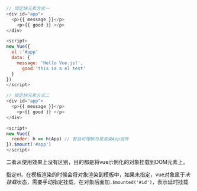 ```js
// 绑定块元素方式一
<div id="app">
  <p>{{ message }}</p>
    <p>{{ good }} </p>
</div>

<script>
new Vue({
  el :'#app'
  data: {
    message: 'Hello Vue.js!',
      good:'this ia a el test'
  }
})
</script>

// 绑定块元素方式二
<div id="app">
  <p>{{ message }}</p>
    <p>{{ good }} </p>
</div>

<script>
new Vue({
  render: h => h(App) // 暂且可理解为是渲染App组件
}).$mount('#app')
</script>
```

二者从使用效果上没有区别，目的都是将vue示例化的对象挂载到DOM元素上。

指定el，在模板渲染的时候会将对象渲染到模板中，如果未指定，vue对象属于*未挂载*状态，需要手动指定挂载，在对象后面加`.$mounted('#id')`，表示延时挂载